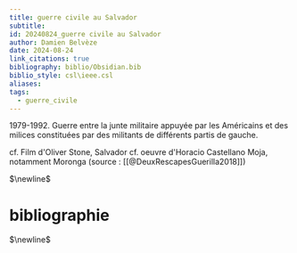 ```yaml
---
title: guerre civile au Salvador
subtitle: 
id: 20240824_guerre civile au Salvador
author: Damien Belvèze
date: 2024-08-24
link_citations: true
bibliography: biblio/Obsidian.bib
biblio_style: csl\ieee.csl
aliases: 
tags:
  - guerre_civile
---
```

1979-1992. Guerre entre la junte militaire appuyée par les Américains et des milices constituées par des militants de différents partis de gauche. 

cf. Film d'Oliver Stone, Salvador
cf. oeuvre d'Horacio Castellano Moja, notamment Moronga (source : [[@DeuxRescapesGuerilla2018]])

$\newline$
# bibliographie
$\newline$






